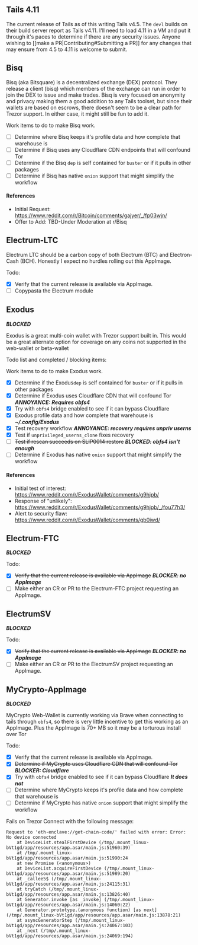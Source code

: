 ## Tails 4.11

The current release of Tails as of this writing Tails v4.5.  The `devl` builds on their build server report as Tails v4.11.  I'll need to load 4.11 in a VM and put it through it's paces to determine if there are any security issues.  Anyone wishing to [[make a PR|Contributing#Submitting a PR]] for any changes that may ensure from 4.5 to 4.11 is welcome to submit.

## Bisq

Bisq (aka Bitsquare) is a decentralized exchange (DEX) protocol.  They release a client (bisq) which members of the exchange can run in order to join the DEX to issue and make trades.  Bisq is very focused on anonymity and privacy making them a good addition to any Tails toolset, but since their wallets are based on escrows, there doesn't seem to be a clear path for Trezor support.  In either case, it might still be fun to add it.

Work items to do to make Bisq work.

- [ ] Determine where Bisq keeps it's profile data and how complete that warehouse is
- [ ] Determine if Bisq uses any Cloudflare CDN endpoints that will confound Tor
- [ ] Determine if the Bisq `dep` is self contained for `buster` or if it pulls in other packages
- [ ] Determine if Bisq has native `onion` support that might simplify the workflow

#### References

* Initial Request: https://www.reddit.com/r/Bitcoin/comments/gajyer/_/fp03wjn/
* Offer to Add: TBD-Under Moderation at r/Bisq

## Electrum-LTC

Electrum LTC should be a carbon copy of both Electrum (BTC) and Electron-Cash (BCH).  Honestly I expect no hurdles rolling out this AppImage.

Todo:

- [x] Verify that the current release is available via AppImage.
- [ ] Copypasta the Electrum module

## Exodus

***BLOCKED***

Exodus is a great multi-coin wallet with Trezor support built in.  This would be a great alternate option for coverage on any coins not supported in the web-wallet or beta-wallet

Todo list and completed / blocking items:

Work items to do to make Exodus work.

- [x] Determine if the Exodus`dep` is self contained for `buster` or if it pulls in other packages
- [x] Determine if Exodus uses Cloudflare CDN that will confound Tor ***ANNOYANCE: Requires obfs4***
- [x] Try with `obfs4` bridge enabled to see if it can bypass Cloudflare
- [x] Exodus profile data and how complete that warehouse is ***~/.config/Exodus***
- [x] Test recovery workflow ***ANNOYANCE: recovery requires unpriv userns***
- [x] Test if `unprivileged_userns_clone` fixes recovery
- [ ] ~~Test if rescan succeeds on SLIP0014 restore~~ ***BLOCKED: obfs4 isn't enough***
- [ ] Determine if Exodus has native `onion` support that might simplify the workflow

#### References

* Initial test of interest: https://www.reddit.com/r/ExodusWallet/comments/g9hjpb/
* Response of "unlikely": https://www.reddit.com/r/ExodusWallet/comments/g9hjpb/_/fou77h3/
* Alert to security flaw: https://www.reddit.com/r/ExodusWallet/comments/gb0iwd/

## Electrum-FTC

***BLOCKED***

Todo: 

- [x] ~~Verify that the current release is available via AppImage~~ ***BLOCKER: no AppImage***
- [ ] Make either an CR or PR to the Electrum-FTC project requesting an AppImage.

## ElectrumSV

***BLOCKED***

Todo: 

- [x] ~~Verify that the current release is available via AppImage~~ ***BLOCKER: no AppImage***
- [ ] Make either an CR or PR to the ElectrumSV project requesting an AppImage.

## MyCrypto-AppImage

***BLOCKED***

MyCrypto Web-Wallet is currently working via Brave when connecting to tails through `obfs4`, so there is very little incentive to get this working as an AppImage.  Plus the AppImage is 70+ MB so it may be a torturous install over Tor

Todo:

- [x] Verify that the current release is available via AppImage.
- [x] ~~Determine if MyCrypto uses Cloudflare CDN that will confound Tor~~ ***BLOCKER: Cloudflare***
- [x] Try with `obfs4` bridge enabled to see if it can bypass Cloudflare ***It does not***
- [ ] Determine where MyCrypto keeps it's profile data and how complete that warehouse is
- [ ] Determine if MyCrypto has native `onion` support that might simplify the workflow

Fails on Trezor Connect with the following message:
```
Request to 'eth-enclave://get-chain-code/' failed with error: Error: No device connected
    at DeviceList.stealFirstDevice (/tmp/.mount_linux-bVt1gd/app/resources/app.asar/main.js:51960:39)
    at /tmp/.mount_linux-bVt1gd/app/resources/app.asar/main.js:51990:24
    at new Promise (<anonymous>)
    at DeviceList.acquireFirstDevice (/tmp/.mount_linux-bVt1gd/app/resources/app.asar/main.js:51989:20)
    at _callee5$ (/tmp/.mount_linux-bVt1gd/app/resources/app.asar/main.js:24115:31)
    at tryCatch (/tmp/.mount_linux-bVt1gd/app/resources/app.asar/main.js:13826:40)
    at Generator.invoke [as _invoke] (/tmp/.mount_linux-bVt1gd/app/resources/app.asar/main.js:14060:22)
    at Generator.prototype.(anonymous function) [as next] (/tmp/.mount_linux-bVt1gd/app/resources/app.asar/main.js:13878:21)
    at asyncGeneratorStep (/tmp/.mount_linux-bVt1gd/app/resources/app.asar/main.js:24067:103)
    at _next (/tmp/.mount_linux-bVt1gd/app/resources/app.asar/main.js:24069:194)
```